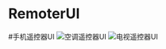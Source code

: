 RemoterUI
=========
#手机遥控器UI
![空调遥控器UI](http://www.echocool.net/wp-content/uploads/2013/08/Screenshot-from-2013-08-15-230637-300x126.png)
![电视遥控器UI](http://www.echocool.net/wp-content/uploads/2013/08/Screenshot-from-2013-08-15-230526-300x123.png)
